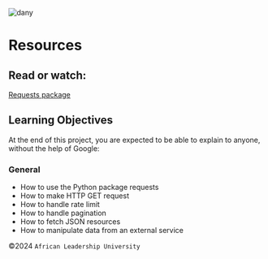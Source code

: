 ![dany](https://github.com/user-attachments/assets/14386cdd-57c1-4552-b860-8f79367afd08)

# Resources
## Read or watch:

[Requests package](https://docs.python-requests.org/en/latest/)

## Learning Objectives

At the end of this project, you are expected to be able to explain to anyone, without the help of Google:

### General

- How to use the Python package requests
- How to make HTTP GET request
- How to handle rate limit
- How to handle pagination
- How to fetch JSON resources
- How to manipulate data from an external service


©2024 `African Leadership University`
